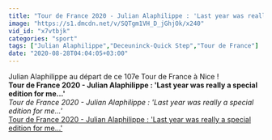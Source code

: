 ```yaml
---
title: "Tour de France 2020 - Julian Alaphilippe : 'Last year was really a special edition for me...'"
image: "https://s1.dmcdn.net/v/SQTgm1VH_D_jGhjOk/x240"
vid_id: "x7vtbjk"
categories: "sport"
tags: ["Julian Alaphilippe","Deceuninck-Quick Step","Tour de France"]
date: "2020-08-28T04:04:05+03:00"
---
```

Julian Alaphilippe au départ de ce 107e Tour de France à Nice !<br><b>Tour de France 2020 - Julian Alaphilippe : 'Last year was really a special edition for me...'</b><br> <i>Tour de France 2020 - Julian Alaphilippe : 'Last year was really a special edition for me...'</i><br> <u>Tour de France 2020 - Julian Alaphilippe : 'Last year was really a special edition for me...'</u>
